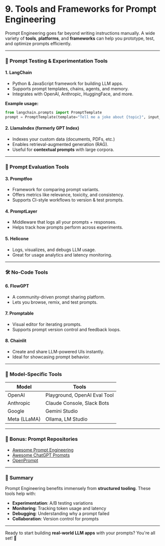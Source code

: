 # 9. Tools and Frameworks for Prompt Engineering

Prompt Engineering goes far beyond writing instructions manually. A wide variety of **tools**, **platforms**, and **frameworks** can help you prototype, test, and optimize prompts efficiently.

---

### 🧰 Prompt Testing & Experimentation Tools

#### 1. **LangChain**

* Python & JavaScript framework for building LLM apps.
* Supports prompt templates, chains, agents, and memory.
* Integrates with OpenAI, Anthropic, HuggingFace, and more.

**Example usage:**

```python
from langchain.prompts import PromptTemplate
prompt = PromptTemplate(template="Tell me a joke about {topic}", input_variables=["topic"])
```

#### 2. **LlamaIndex (formerly GPT Index)**

* Indexes your custom data (documents, PDFs, etc.)
* Enables retrieval-augmented generation (RAG).
* Useful for **contextual prompts** with large corpora.

---

### 🧪 Prompt Evaluation Tools

#### 3. **Promptfoo**

* Framework for comparing prompt variants.
* Offers metrics like relevance, toxicity, and consistency.
* Supports CI-style workflows to version & test prompts.

#### 4. **PromptLayer**

* Middleware that logs all your prompts + responses.
* Helps track how prompts perform across experiments.

#### 5. **Helicone**

* Logs, visualizes, and debugs LLM usage.
* Great for usage analytics and latency monitoring.

---

### 🛠️ No-Code Tools

#### 6. **FlowGPT**

* A community-driven prompt sharing platform.
* Lets you browse, remix, and test prompts.

#### 7. **Promptable**

* Visual editor for iterating prompts.
* Supports prompt version control and feedback loops.

#### 8. **Chainlit**

* Create and share LLM-powered UIs instantly.
* Ideal for showcasing prompt behavior.

---

### 🧱 Model-Specific Tools

| Model        | Tools                        |
| ------------ | ---------------------------- |
| OpenAI       | Playground, OpenAI Eval Tool |
| Anthropic    | Claude Console, Slack Bots   |
| Google       | Gemini Studio                |
| Meta (LLaMA) | Ollama, LM Studio            |

---

### 🧠 Bonus: Prompt Repositories

* [Awesome Prompt Engineering](https://github.com/dair-ai/Prompt-Engineering-Guide)
* [Awesome ChatGPT Prompts](https://github.com/f/awesome-chatgpt-prompts)
* [OpenPrompt](https://github.com/thunlp/OpenPrompt)

---

### 🎯 Summary

Prompt Engineering benefits immensely from **structured tooling**. These tools help with:

* **Experimentation**: A/B testing variations
* **Monitoring**: Tracking token usage and latency
* **Debugging**: Understanding why a prompt failed
* **Collaboration**: Version control for prompts

---

Ready to start building **real-world LLM apps** with your prompts? You're all set! 🚀
